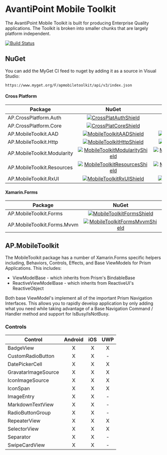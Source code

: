 # AvantiPoint Mobile Toolkit

The AvantiPoint Mobile Toolkit is built for producing Enterprise Quality applications. The Toolkit is broken into smaller chunks that are largely platform independent.

[![Build Status](https://dev.azure.com/avantipoint/AP.MobileToolkit/_apis/build/status/AvantiPoint.AP.MobileToolkit?branchName=master&stageName=Build)](https://dev.azure.com/avantipoint/AP.MobileToolkit/_build/latest?definitionId=66&branchName=master)

## NuGet

You can add the MyGet CI feed to nuget by adding it as a source in Visual Studio:

`https://www.myget.org/F/apmobiletoolkit/api/v3/index.json`

#### Cross Platform

| Package | NuGet | MyGet |
|-------|:-----:|:------:|
| AP.CrossPlatform.Auth | [![CrossPlatAuthShield]][CrossPlatAuthNuGet] | [![CrossPlatAuthMyGetShield]][CrossPlatAuthMyGet] |
| AP.CrossPlatform.Core | [![CrossPlatCoreShield]][CrossPlatCoreNuGet] | [![CrossPlatCoreMyGetShield]][CrossPlatCoreMyGet] |
| AP.MobileToolkit.AAD | [![MobileToolkitAADShield]][MobileToolkitAADNuGet] | [![MobileToolkitAADMyGetShield]][MobileToolkitAADMyGet] |
| AP.MobileToolkit.Http | [![MobileToolkitHttpShield]][MobileToolkitHttpNuGet] | [![MobileToolkitHttpMyGetShield]][MobileToolkitHttpMyGet] |
| AP.MobileToolkit.Modularity | [![MobileToolkitModularityShield]][MobileToolkitModularityNuGet] | [![MobileToolkitModularityMyGetShield]][MobileToolkitModularityMyGet] |
| AP.MobileToolkit.Resources | [![MobileToolkitResourcesShield]][MobileToolkitResourcesNuGet] | [![MobileToolkitResourcesMyGetShield]][MobileToolkitResourcesMyGet] |
| AP.MobileToolkit.RxUI | [![MobileToolkitRxUIShield]][MobileToolkitRxUINuGet] | [![MobileToolkitRxUIMyGetShield]][MobileToolkitRxUIMyGet] |

#### Xamarin.Forms

| Package | NuGet | MyGet |
|-------|:-----:|:------:|
| AP.MobileToolkit.Forms | [![MobileToolkitFormsShield]][MobileToolkitFormsNuGet] | [![MobileToolkitFormsMyGetShield]][MobileToolkitFormsMyGet] |
| AP.MobileToolkit.Forms.Mvvm | [![MobileToolkitFormsMvvmShield]][MobileToolkitFormsMvvmNuGet] | [![MobileToolkitFormsMvvmMyGetShield]][MobileToolkitFormsMvvmMyGet] |
<!--
| AP.MobileToolkit | [![MobileToolkitShield]][MobileToolkitNuGet] | [![MobileToolkitMyGetShield]][MobileToolkitMyGet] |
-->

## AP.MobileToolkit

The MobileToolkit package has a number of Xamarin.Forms specific helpers including, Behaviors, Controls, Effects, and Base ViewModels for Prism Applications. This includes:

- ViewModelBase - which inherits from Prism's BindableBase
- ReactiveViewModelBase - which inherits from ReactiveUI's ReactiveObject

Both base ViewModel's implement all of the important Prism Navigation Interfaces. This allows you to rapidly develop application by only adding what you need while taking advantage of a Base Navigation Command / Handler method and support for IsBusy/IsNotBusy.

### Controls

| Control | Android | iOS | UWP |
|---------|:-------:|:---:|:---:|
| BadgeView | X | X | X |
| CustomRadioButton | X | X | - |
| DatePickerCell | X | X | X |
| GravatarImageSource | X | X | X |
| IconImageSource | X | X | X |
| IconSpan | X | X | X |
| ImageEntry | X | X | - |
| MarkdownTextView | X | X | - |
| RadioButtonGroup | X | X| - |
| RepeaterView | X | X | X |
| SelectorView | X | X | X |
| Separator | X | X | - |
| SwipeCardView | X | X | - |



[CrossPlatAuthNuGet]: https://www.nuget.org/packages/AP.CrossPlatform.Auth
[CrossPlatAuthShield]: https://img.shields.io/nuget/vpre/AP.CrossPlatform.Auth.svg
[CrossPlatAuthMyGet]: https://www.myget.org/feed/apmobiletoolkit/package/nuget/AP.CrossPlatform.Auth
[CrossPlatAuthMyGetShield]: https://img.shields.io/myget/apmobiletoolkit/vpre/AP.CrossPlatform.Auth.svg

[CrossPlatCoreNuGet]: https://www.nuget.org/packages/AP.CrossPlatform.Core
[CrossPlatCoreShield]: https://img.shields.io/nuget/vpre/AP.CrossPlatform.Core.svg
[CrossPlatCoreMyGet]: https://www.myget.org/feed/apmobiletoolkit/package/nuget/AP.CrossPlatform.Core
[CrossPlatCoreMyGetShield]: https://img.shields.io/myget/apmobiletoolkit/vpre/AP.CrossPlatform.Core.svg

[MobileToolkitNuGet]: https://www.nuget.org/packages/AP.MobileToolkit
[MobileToolkitShield]: https://img.shields.io/nuget/vpre/AP.MobileToolkit.svg
[MobileToolkitMyGet]: https://www.myget.org/feed/apmobiletoolkit/package/nuget/AP.MobileToolkit
[MobileToolkitMyGetShield]: https://img.shields.io/myget/apmobiletoolkit/vpre/AP.MobileToolkit.svg

[MobileToolkitAADNuGet]: https://www.nuget.org/packages/AP.MobileToolkit.AAD
[MobileToolkitAADShield]: https://img.shields.io/nuget/vpre/AP.MobileToolkit.AAD.svg
[MobileToolkitAADMyGet]: https://www.myget.org/feed/apmobiletoolkit/package/nuget/AP.MobileToolkit.AAD
[MobileToolkitAADMyGetShield]: https://img.shields.io/myget/apmobiletoolkit/vpre/AP.MobileToolkit.AAD.svg

[MobileToolkitHttpNuGet]: https://www.nuget.org/packages/AP.MobileToolkit.Http
[MobileToolkitHttpShield]: https://img.shields.io/nuget/vpre/AP.MobileToolkit.Http.svg
[MobileToolkitHttpMyGet]: https://www.myget.org/feed/apmobiletoolkit/package/nuget/AP.MobileToolkit.Http
[MobileToolkitHttpMyGetShield]: https://img.shields.io/myget/apmobiletoolkit/vpre/AP.MobileToolkit.Http.svg

[MobileToolkitModularityNuGet]: https://www.nuget.org/packages/AP.MobileToolkit.Modularity
[MobileToolkitModularityShield]: https://img.shields.io/nuget/vpre/AP.MobileToolkit.Modularity.svg
[MobileToolkitModularityMyGet]: https://www.myget.org/feed/apmobiletoolkit/package/nuget/AP.MobileToolkit.Modularity
[MobileToolkitModularityMyGetShield]: https://img.shields.io/myget/apmobiletoolkit/vpre/AP.MobileToolkit.Modularity.svg

[MobileToolkitResourcesNuGet]: https://www.nuget.org/packages/AP.MobileToolkit.Resources
[MobileToolkitResourcesShield]: https://img.shields.io/nuget/vpre/AP.MobileToolkit.Resources.svg
[MobileToolkitResourcesMyGet]: https://www.myget.org/feed/apmobiletoolkit/package/nuget/AP.MobileToolkit.Resources
[MobileToolkitResourcesMyGetShield]: https://img.shields.io/myget/apmobiletoolkit/vpre/AP.MobileToolkit.Resources.svg

[MobileToolkitRxUINuGet]: https://www.nuget.org/packages/AP.MobileToolkit.RxUI
[MobileToolkitRxUIShield]: https://img.shields.io/nuget/vpre/AP.MobileToolkit.RxUI.svg
[MobileToolkitRxUIMyGet]: https://www.myget.org/feed/apmobiletoolkit/package/nuget/AP.MobileToolkit.RxUI
[MobileToolkitRxUIMyGetShield]: https://img.shields.io/myget/apmobiletoolkit/vpre/AP.MobileToolkit.RxUI.svg

<!-- Xamarin.Forms -->
[MobileToolkitFormsNuGet]: https://www.nuget.org/packages/AP.MobileToolkit.Forms
[MobileToolkitFormsShield]: https://img.shields.io/nuget/vpre/AP.MobileToolkit.Forms.svg
[MobileToolkitFormsMyGet]: https://www.myget.org/feed/apmobiletoolkit/package/nuget/AP.MobileToolkit.Forms
[MobileToolkitFormsMyGetShield]: https://img.shields.io/myget/apmobiletoolkit/vpre/AP.MobileToolkit.Forms.svg

[MobileToolkitFormsMvvmNuGet]: https://www.nuget.org/packages/AP.MobileToolkit.Forms.Mvvm
[MobileToolkitFormsMvvmShield]: https://img.shields.io/nuget/vpre/AP.MobileToolkit.Forms.Mvvm.svg
[MobileToolkitFormsMvvmMyGet]: https://www.myget.org/feed/apmobiletoolkit/package/nuget/AP.MobileToolkit.Forms.Mvvm
[MobileToolkitFormsMvvmMyGetShield]: https://img.shields.io/myget/apmobiletoolkit/vpre/AP.MobileToolkit.Forms.Mvvm.svg